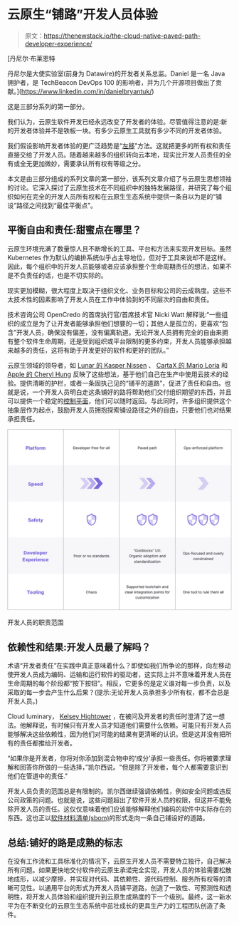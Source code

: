 # 云原生“铺路”开发人员体验

> 原文：<https://thenewstack.io/the-cloud-native-paved-path-developer-experience/>

[](https://www.linkedin.com/in/danielbryantuk/)

 [丹尼尔·布莱恩特

丹尼尔是大使实验室(前身为 Datawire)的开发者关系总监。Daniel 是一名 Java 拥护者，是 TechBeacon DevOps 100 的影响者，并为几个开源项目做出了贡献。](https://www.linkedin.com/in/danielbryantuk/) [](https://www.linkedin.com/in/danielbryantuk/)

这是三部分系列的第一部分。

我们认为，云原生软件开发已经永远改变了开发者的体验。尽管值得注意的是:新的开发者体验并不是铁板一块。有多少云原生工具就有多少不同的开发者体验。

我们假设影响开发者体验的更广泛趋势是“[左移](https://www.getambassador.io/developer-control-planes/developer-control-planes-a-platform-architects-point-of-view/)”方法。这就把更多的所有权和责任直接交给了开发人员。随着越来越多的组织转向云本地，现实比开发人员责任的全有或全无更加微妙，需要承认所有权有等级之分。

本文是由三部分组成的系列文章的第一部分，该系列文章介绍了与云原生思想领袖的讨论。它深入探讨了云原生技术在不同组织中的独特发展路径，并研究了每个组织如何在完全的开发人员所有权和在云原生生态系统中提供一条自以为是的“铺设”路径之间找到“最佳平衡点”。

## 平衡自由和责任:甜蜜点在哪里？

云原生环境充满了数量惊人且不断增长的工具、平台和方法来实现开发目标。虽然 Kubernetes 作为默认的编排系统似乎占主导地位，但对于工具来说却不是这样。因此，每个组织中的开发人员能够或者应该承担整个生命周期责任的想法，如果不是不负责任的话，也是不切实际的。

现实更加模糊，很大程度上取决于组织文化、业务目标和公司的云成熟度。这些不太技术性的因素影响了开发人员在工作中体验到的不同层次的自由和责任。

技术咨询公司 OpenCredo 的首席执行官/首席技术官 Nicki Watt 解释说:“一些组织的成立是为了让开发者能够承担他们想要的一切；其他人是孤立的，更喜欢“包含”开发人员，确保没有偏差，没有偏离轨道。无论开发人员拥有完全的自由来拥有整个软件生命周期，还是受到组织或平台限制的更多约束，开发人员能够承担越来越多的责任，这将有助于开发更好的软件和更好的团队。”

云原生领域的领导者，如 [Lunar 的 Kasper Nissen](https://www.getambassador.io/developer-control-planes/developer-control-planes-a-platform-architects-point-of-view/) 、 [CartaX 的 Mario Loria](https://www.getambassador.io/developer-control-plane/dcp-insights-mario-loria-from-cartax/) 和 [Apple 的 Cheryl Hung](https://www.getambassador.io/developer-control-plane/dcp-insights-cheryl-hung/) 反映了这些想法，基于他们自己在生产中使用云技术的经验。提供清晰的护栏，或者一条固执己见的“铺平的道路”，促进了责任和自由。也就是说，一个开发人员明白走这条铺好的路将帮助他们交付组织期望的东西，并且可以提供一个稳定的[控制平面](https://thenewstack.io/from-kubernetes-to-paas-to-developer-control-planes/)，他们可以随时返回。与此同时，许多组织提供这个抽象层作为起点，鼓励开发人员拥抱探索铺设路径之外的自由，只要他们也对结果承担责任。

![](img/51c400773370afcbb26de3f43506f9f8.png)

开发人员的职责范围

## 依赖性和结果:开发人员最了解吗？

术语“开发者责任”在实践中真正意味着什么？即使如我们所争论的那样，向左移动使开发人员成为编码、运输和运行软件的驱动者，这实际上并不意味着开发人员在生命周期的每个阶段都“按下按钮”。相反，它更多的是定义谁对每一步负责，以及采取的每一步会产生什么后果？(提示:无论开发人员承担多少所有权，都不会总是开发人员。)

Cloud luminary， [Kelsey Hightower](https://www.getambassador.io/developer-control-plane/developer-control-planes-a-cloud-leaders-point-of-view/) ，在被问及开发者的责任时澄清了这一想法。他解释说，有时候只有开发人员才知道他们需要什么依赖。可能只有开发人员能够解决这些依赖性，因为他们对可能的结果有更清晰的认识。但是这并没有把所有的责任都推给开发者。

“如果你是开发者，你将对你添加到混合物中的‘成分’承担一些责任。你将被要求理解和回答你所做的一些选择，”凯尔西说。"但是除了开发者，每个人都需要意识到他们在管道中的责任."

开发人员负责的范围总是有限制的。凯尔西继续强调依赖性，例如安全问题或违反公司政策的问题。也就是说，这些问题超出了软件开发人员的权限，但这并不能免除开发人员的责任。这仅仅意味着他们应该能够解释他们编码的软件中实际存在的东西。这也正以[软件材料清单(sbom)](https://en.wikipedia.org/wiki/Software_bill_of_materials)的形式走向一条自己铺设好的道路。

## 总结:铺好的路是成熟的标志

在没有工作流和工具标准化的情况下，云原生开发人员不需要特立独行，自己解决所有问题。如果更快地交付软件的云原生承诺完全实现，开发人员的体验需要松散地成形，以减少摩擦，并实现对代码、其依赖性、源代码控制、服务所有权等的清晰可见性。以通用平台的形式为开发人员铺平道路，创造了一致性、可预测性和透明性，将开发人员体验和组织提升到云原生成熟度的下一个级别。最终，这一新水平为在不断变化的云原生生态系统中茁壮成长的更具生产力的工程团队创造了条件。

<svg xmlns:xlink="http://www.w3.org/1999/xlink" viewBox="0 0 68 31" version="1.1"><title>Group</title> <desc>Created with Sketch.</desc></svg>